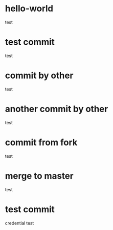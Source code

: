 # hello-world
test

# test commit
test

# commit by other
test

# another commit by other
test

# commit from fork
test

# merge to master
test

# test commit
credential test
